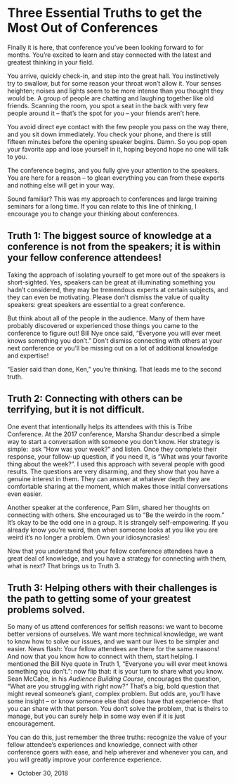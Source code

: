 Three Essential Truths to get the Most Out of Conferences
=========================================================

Finally it is here, that conference you’ve been looking forward to for months. You’re excited to learn and stay connected with the latest and greatest thinking in your field.

You arrive, quickly check-in, and step into the great hall. You instinctively try to swallow, but for some reason your throat won’t allow it. Your senses heighten; noises and lights seem to be more intense than you thought they would be. A group of people are chatting and laughing together like old friends. Scanning the room, you spot a seat in the back with very few people around it – that’s the spot for you – your friends aren’t here.

You avoid direct eye contact with the few people you pass on the way there, and you sit down immediately. You check your phone, and there is still fifteen minutes before the opening speaker begins. Damn. So you pop open your favorite app and lose yourself in it, hoping beyond hope no one will talk to you.

The conference begins, and you fully give your attention to the speakers. You are here for a reason – to glean everything you can from these experts and nothing else will get in your way.

Sound familiar? This was my approach to conferences and large training seminars for a long time. If you can relate to this line of thinking, I encourage you to change your thinking about conferences.

**Truth 1: The biggest source of knowledge at a conference is not from the speakers; it is within your fellow conference attendees!**
-------------------------------------------------------------------------------------------------------------------------------------

Taking the approach of isolating yourself to get more out of the speakers is short-sighted. Yes, speakers can be great at illuminating something you hadn’t considered, they may be tremendous experts at certain subjects, and they can even be motivating. Please don’t dismiss the value of quality speakers: great speakers are essential to a great conference.

But think about all of the people in the audience. Many of them have probably discovered or experienced those things you came to the conference to figure out! Bill Nye once said, “Everyone you will ever meet knows something you don’t.” Don’t dismiss connecting with others at your next conference or you’ll be missing out on a lot of additional knowledge and expertise!

“Easier said than done, Ken,” you’re thinking. That leads me to the second truth.

**Truth 2: Connecting with others can be terrifying, but it is not difficult.**
-------------------------------------------------------------------------------

One event that intentionally helps its attendees with this is Tribe Conference. At the 2017 conference, Marsha Shandur described a simple way to start a conversation with someone you don’t know. Her strategy is simple:  ask “How was your week?” and listen. Once they complete their response, your follow-up question, if you need it, is “What was your favorite thing about the week?”. I used this approach with several people with good results. The questions are very disarming, and they show that you have a genuine interest in them. They can answer at whatever depth they are comfortable sharing at the moment, which makes those initial conversations even easier.

Another speaker at the conference, Pam Slim, shared her thoughts on connecting with others. She encouraged us to “Be the weirdo in the room.” It’s okay to be the odd one in a group. It is strangely self-empowering. If you already know you’re weird, then when someone looks at you like you are weird it’s no longer a problem. Own your idiosyncrasies!

Now that you understand that your fellow conference attendees have a great deal of knowledge, and you have a strategy for connecting with them, what is next? That brings us to Truth 3.

**Truth 3: Helping others with their challenges is the path to getting some of your greatest problems solved.**
---------------------------------------------------------------------------------------------------------------

So many of us attend conferences for selfish reasons: we want to become better versions of ourselves. We want more technical knowledge, we want to know how to solve our issues, and we want our lives to be simpler and easier. News flash: Your fellow attendees are there for the same reasons! And now that you know how to connect with them, start helping. I mentioned the Bill Nye quote in Truth 1, “Everyone you will ever meet knows something you don’t.”: now flip that: it is your turn to share what you know. Sean McCabe, in his _Audience Building Course_, encourages the question, “What are you struggling with right now?” That’s a big, bold question that might reveal someone’s giant, complex problem. But odds are, you’ll have some insight – or know someone else that does have that experience- that you can share with that person. You don’t solve the problem, that is theirs to manage, but you can surely help in some way even if it is just encouragement.

You can do this, just remember the three truths: recognize the value of your fellow attendee’s experiences and knowledge, connect with other conference goers with ease, and help wherever and whenever you can, and you will greatly improve your conference experience.

*   October 30, 2018